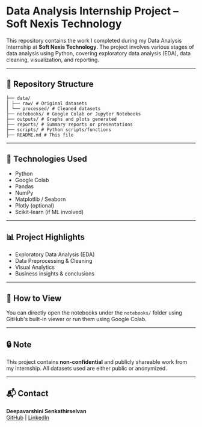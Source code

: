 # Data Analysis Internship Project – Soft Nexis Technology

This repository contains the work I completed during my Data Analysis Internship at **Soft Nexis Technology**. The project involves various stages of data analysis using Python, covering exploratory data analysis (EDA), data cleaning, visualization, and reporting.

---

## 📁 Repository Structure

```
├── data/
│ ├── raw/ # Original datasets
│ └── processed/ # Cleaned datasets
├── notebooks/ # Google Colab or Jupyter Notebooks
├── outputs/ # Graphs and plots generated
├── reports/ # Summary reports or presentations
├── scripts/ # Python scripts/functions
├── README.md # This file

```

---

## 🧰 Technologies Used

- Python
- Google Colab
- Pandas
- NumPy
- Matplotlib / Seaborn
- Plotly (optional)
- Scikit-learn (if ML involved)

---

## 📊 Project Highlights

- Exploratory Data Analysis (EDA)
- Data Preprocessing & Cleaning
- Visual Analytics
- Business insights & conclusions

---

## 📌 How to View

You can directly open the notebooks under the `notebooks/` folder using GitHub's built-in viewer or run them using Google Colab.

---

## 🔒 Note

This project contains **non-confidential** and publicly shareable work from my internship. All datasets used are either public or anonymized.

---

## 📬 Contact

**Deepavarshini Senkathirselvan**  
[GitHub](https://github.com/deepavarshini09) | [LinkedIn](www.linkedin.com/in/deepavarshinisenkathirselvan09)  

